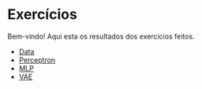 # Exercícios

Bem-vindo! Aqui esta os resultados dos exercicios feitos.

- [Data](data/ex1/exercise1.md)
- [Perceptron](perceptron/exercise1.md)
- [MLP](mlp/exercise1.md)
- [VAE](vae/vae.md)